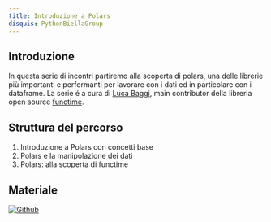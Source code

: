 ```yaml
---
title: Introduzione a Polars
disquis: PythonBiellaGroup
---
```


## Introduzione

In questa serie di incontri partiremo alla scoperta di polars, una delle librerie più importanti e performanti per lavorare con i dati ed in particolare con i dataframe.
La serie é a cura di [Luca Baggi](https://www.linkedin.com/in/lucabaggi/?originalSubdomain=it), main contributor della libreria open source [functime](https://github.com/functime-org/functime).

## Struttura del percorso

1. Introduzione a Polars con concetti base
2. Polars e la manipolazione dei dati
3. Polars: alla scoperta di functime

## Materiale

[![Github](https://img.shields.io/badge/GitHub-181717.svg?style=for-the-badge&logo=GitHub&logoColor=white)](https://github.com/baggiponte/polars-katas)

